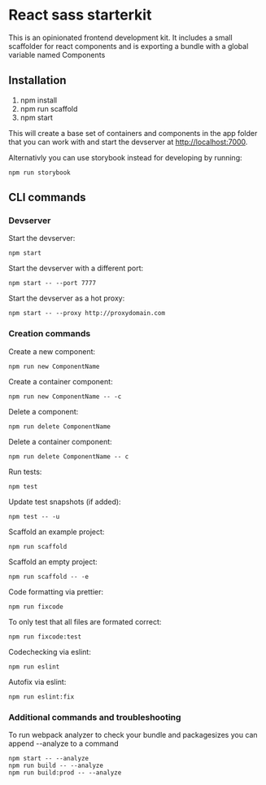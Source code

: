 # React sass starterkit #

This is an opinionated frontend development kit.
It includes a small scaffolder for react components and is exporting a bundle with a global variable named Components

## Installation ##

1. npm install
2. npm run scaffold
3. npm start

This will create a base set of containers and components in the app folder that you can work with and start the devserver at [http://localhost:7000](http://localhost:7000).

Alternativly you can use storybook instead for developing by running:

`npm run storybook`


## CLI commands ##

### Devserver ###

Start the devserver:
```
npm start
```

Start the devserver with a different port:
```
npm start -- --port 7777
```

Start the devserver as a hot proxy:
```
npm start -- --proxy http://proxydomain.com
```

### Creation commands ###

Create a new component:
```
npm run new ComponentName
```

Create a container component:
```
npm run new ComponentName -- -c
```

Delete a component:
```
npm run delete ComponentName
```

Delete a container component:
```
npm run delete ComponentName -- c
```

Run tests:
```
npm test
```

Update test snapshots (if added):
```
npm test -- -u
```

Scaffold an example project:
```
npm run scaffold
```

Scaffold an empty project:
```
npm run scaffold -- -e
```

Code formatting via prettier:
```
npm run fixcode
```

To only test that all files are formated correct:
```
npm run fixcode:test
```

Codechecking via eslint:
```
npm run eslint
```

Autofix via eslint:
```
npm run eslint:fix
```

### Additional commands and troubleshooting ###

To run webpack analyzer to check your bundle and packagesizes you can append --analyze to a command
```
npm start -- --analyze
npm run build -- --analyze
npm run build:prod -- --analyze
```
